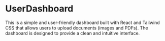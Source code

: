 # UserDashboard
This is a simple and user-friendly dashboard built with React and Tailwind CSS that allows users to upload documents (images and PDFs). The dashboard is designed to provide a clean and intuitive interface.
